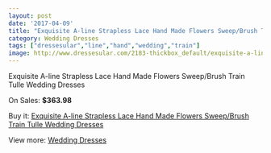 ```yaml
---
layout: post
date: '2017-04-09'
title: "Exquisite A-line Strapless Lace Hand Made Flowers Sweep/Brush Train Tulle Wedding Dresses"
category: Wedding Dresses
tags: ["dressesular","line","hand","wedding","train"]
image: http://www.dressesular.com/2183-thickbox_default/exquisite-a-line-strapless-lace-hand-made-flowers-sweep-brush-train-tulle-wedding-dresses.jpg
---
```

Exquisite A-line Strapless Lace Hand Made Flowers Sweep/Brush Train Tulle Wedding Dresses

On Sales: **$363.98**
<a href="https://www.dressesular.com/wedding-dresses/817-exquisite-a-line-strapless-lace-hand-made-flowers-sweep-brush-train-tulle-wedding-dresses.html"><amp-img layout="responsive" width="600" height="600" src="//www.dressesular.com/2183-thickbox_default/exquisite-a-line-strapless-lace-hand-made-flowers-sweep-brush-train-tulle-wedding-dresses.jpg" alt="Exquisite A-line Strapless Lace Hand Made Flowers Sweep/Brush Train Tulle Wedding Dresses 0" /></a>
<a href="https://www.dressesular.com/wedding-dresses/817-exquisite-a-line-strapless-lace-hand-made-flowers-sweep-brush-train-tulle-wedding-dresses.html"><amp-img layout="responsive" width="600" height="600" src="//www.dressesular.com/2184-thickbox_default/exquisite-a-line-strapless-lace-hand-made-flowers-sweep-brush-train-tulle-wedding-dresses.jpg" alt="Exquisite A-line Strapless Lace Hand Made Flowers Sweep/Brush Train Tulle Wedding Dresses 1" /></a>

Buy it: [Exquisite A-line Strapless Lace Hand Made Flowers Sweep/Brush Train Tulle Wedding Dresses](https://www.dressesular.com/wedding-dresses/817-exquisite-a-line-strapless-lace-hand-made-flowers-sweep-brush-train-tulle-wedding-dresses.html "Exquisite A-line Strapless Lace Hand Made Flowers Sweep/Brush Train Tulle Wedding Dresses")

View more: [Wedding Dresses](https://www.dressesular.com/3-wedding-dresses "Wedding Dresses")